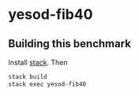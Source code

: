 # yesod-fib40

## Building this benchmark

Install [stack](https://docs.haskellstack.org/en/stable/README/). Then

```bash
stack build
stack exec yesod-fib40
```

